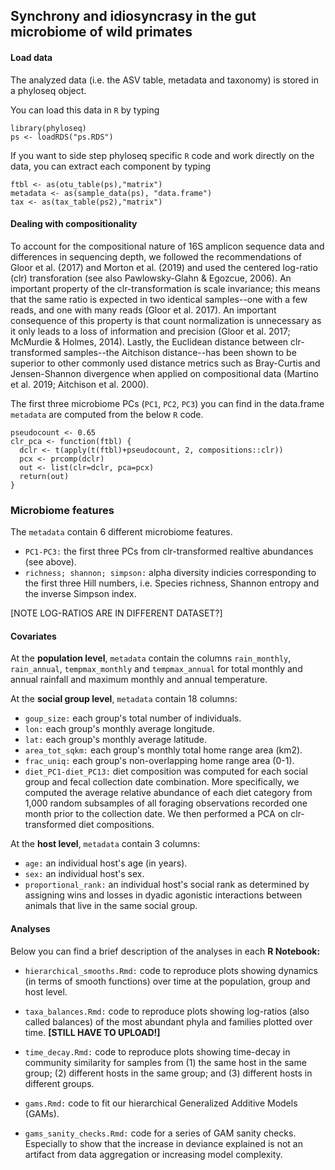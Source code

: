 ## Synchrony and idiosyncrasy in the gut microbiome of wild primates

#### Load data
The analyzed data (i.e. the ASV table, metadata and taxonomy) is stored in a phyloseq object.

You can load this data in `R` by typing

```
library(phyloseq)
ps <- loadRDS("ps.RDS")
```

If you want to side step phyloseq specific `R` code and work directly on the data, you can extract each component by typing 

```
ftbl <- as(otu_table(ps),"matrix") 
metadata <- as(sample_data(ps), "data.frame")
tax <- as(tax_table(ps2),"matrix")
```

#### Dealing with compositionality
To account for the compositional nature of 16S amplicon sequence data and differences in sequencing depth, we followed the recommendations of Gloor et al. (2017) and Morton et al. (2019) and used the centered log-ratio (clr) transforation (see also Pawlowsky-Glahn & Egozcue, 2006). An important property of the clr-transformation is scale invariance; this means that the same ratio is expected in two identical samples--one with a few reads, and one with many reads (Gloor et al. 2017). An important consequence of this property is that count normalization is unnecessary as it only leads to a loss of information and precision (Gloor et al. 2017; McMurdie & Holmes, 2014). Lastly, the Euclidean distance between clr-transformed samples--the Aitchison distance--has been shown to be superior to other commonly used distance metrics such as Bray-Curtis and Jensen-Shannon divergence when applied on compositional data (Martino et al. 2019; Aitchison et al. 2000). 

The first three microbiome PCs (`PC1`, `PC2`, `PC3`) you can find in the data.frame `metadata` are computed from the below `R` code.     

```
pseudocount <- 0.65
clr_pca <- function(ftbl) {
  dclr <- t(apply(t(ftbl)+pseudocount, 2, compositions::clr))
  pcx <- prcomp(dclr)
  out <- list(clr=dclr, pca=pcx)
  return(out)
}
```

### Microbiome features
The `metadata` contain 6 different microbiome features. 
* `PC1-PC3:` the first three PCs from clr-transformed realtive abundances (see above).
* `richness; shannon; simpson:` alpha diversity indicies corresponding to the first three Hill numbers, i.e. Species richness, Shannon entropy and the inverse Simpson index.

[NOTE LOG-RATIOS ARE IN DIFFERENT DATASET?]

#### Covariates
At the **population level**, `metadata` contain the columns `rain_monthly`, `rain_annual`, `tempmax_monthly` and `tempmax_annual` for total monthly and annual rainfall and maximum monthly and annual temperature. 

At the **social group level**, `metadata` contain 18 columns: 
* `goup_size:` each group's total number of individuals.
* `lon:` each group's monthly average longitude. 
* `lat:` each group's monthly average latitude.
* `area_tot_sqkm:` each group's monthly total home range area (km2).
* `frac_uniq:` each group's non-overlapping home range area (0-1).
* `diet_PC1-diet_PC13:` diet composition was computed for each social group and fecal collection date combination. More specifically, we computed the average relative abundance of each diet category from 1,000 random subsamples of all foraging observations recorded one month prior to the collection date. We then performed a PCA on clr-transformed diet compositions. 

At the **host level**, `metadata` contain 3 columns: 
* `age:` an individual host's age (in years).
* `sex:` an individual host's sex.
* `proportional_rank:` an individual host's social rank as determined by assigning wins and losses in dyadic agonistic interactions between animals that live in the same social group.


#### Analyses

Below you can find a brief description of the analyses in each **R Notebook:**

* `hierarchical_smooths.Rmd:` code to reproduce plots showing dynamics (in terms of smooth functions) over time at the population, group and host level.

* `taxa_balances.Rmd:` code to reproduce plots showing log-ratios (also called balances) of the most abundant phyla and families plotted over time. **[STILL HAVE TO UPLOAD!]**

* `time_decay.Rmd:` code to reproduce plots showing time-decay in community similarity for samples from (1) the same host in the same group; (2) different hosts in the same group; and (3) different hosts in different groups.    

* `gams.Rmd:` code to fit our hierarchical Generalized Additive Models (GAMs).

* `gams_sanity_checks.Rmd:` code for a series of GAM sanity checks. Especially to show that the increase in deviance explained is not an artifact from data aggregation or increasing model complexity.

 

